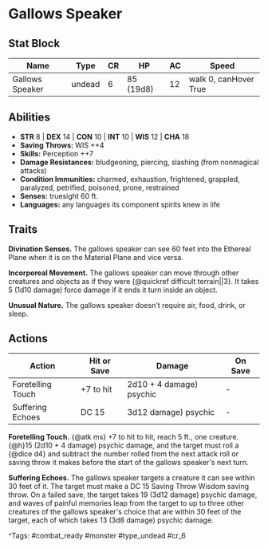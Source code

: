 # Gallows Speaker

## Stat Block

| Name | Type | CR | HP | AC | Speed |
|------|------|----|----|----|-------|
| Gallows Speaker | undead | 6 | 85 (19d8) | 12 | walk 0, canHover True |

## Abilities

- **STR** 8 | **DEX** 14 | **CON** 10 | **INT** 10 | **WIS** 12 | **CHA** 18
- **Saving Throws:** WIS ++4  
- **Skills:** Perception ++7  
- **Damage Resistances:** bludgeoning, piercing, slashing (from nonmagical attacks)  
- **Condition Immunities:** charmed, exhaustion, frightened, grappled, paralyzed, petrified, poisoned, prone, restrained  
- **Senses:** truesight 60 ft.  
- **Languages:** any languages its component spirits knew in life

## Traits

**Divination Senses.** The gallows speaker can see 60 feet into the Ethereal Plane when it is on the Material Plane and vice versa.

**Incorporeal Movement.** The gallows speaker can move through other creatures and objects as if they were {@quickref difficult terrain||3}. It takes 5 (1d10 damage) force damage if it ends it turn inside an object.

**Unusual Nature.** The gallows speaker doesn't require air, food, drink, or sleep.


## Actions

| Action | Hit or Save | Damage | On Save |
|--------|--------------|--------|----------|
| Foretelling Touch | +7 to hit | 2d10 + 4 damage) psychic | - |
| Suffering Echoes | DC 15 | 3d12 damage) psychic | - |

**Foretelling Touch.** {@atk ms} +7 to hit to hit, reach 5 ft., one creature. {@h}15 (2d10 + 4 damage) psychic damage, and the target must roll a {@dice d4} and subtract the number rolled from the next attack roll or saving throw it makes before the start of the gallows speaker's next turn.

**Suffering Echoes.** The gallows speaker targets a creature it can see within 30 feet of it. The target must make a DC 15 Saving Throw Wisdom saving throw. On a failed save, the target takes 19 (3d12 damage) psychic damage, and waves of painful memories leap from the target to up to three other creatures of the gallows speaker's choice that are within 30 feet of the target, each of which takes 13 (3d8 damage) psychic damage.


^Tags: #combat_ready #monster #type_undead #cr_6